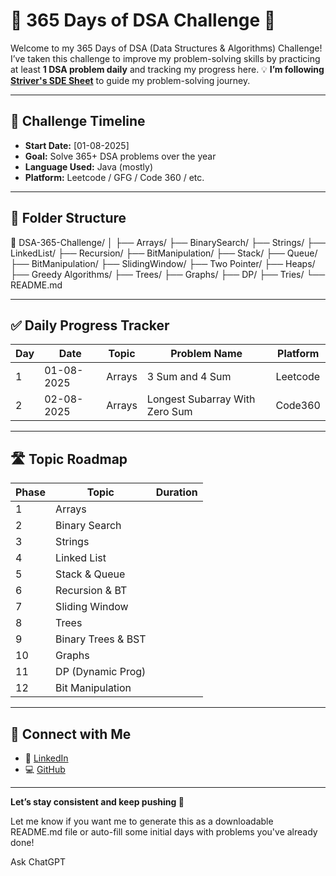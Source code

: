 # 🧠 365 Days of DSA Challenge 🚀

Welcome to my 365 Days of DSA (Data Structures & Algorithms) Challenge!  
I’ve taken this challenge to improve my problem-solving skills by practicing at least **1 DSA problem daily** and tracking my progress here.
💡 **I’m following [Striver's SDE Sheet](https://takeuforward.org/strivers-a2z-dsa-course/strivers-a2z-dsa-course-sheet-2/)** to guide my problem-solving journey.


---

## 📅 Challenge Timeline

- **Start Date:** [01-08-2025]
- **Goal:** Solve 365+ DSA problems over the year
- **Language Used:** Java (mostly)
- **Platform:** Leetcode / GFG / Code 360 / etc.

---

## 📂 Folder Structure

📁 DSA-365-Challenge/
│
├── Arrays/
├── BinarySearch/
├── Strings/
├── LinkedList/
├── Recursion/
├── BitManipulation/
├── Stack/
├── Queue/
├── BitManipulation/
├── SlidingWindow/
├── Two Pointer/
├── Heaps/
├── Greedy Algorithms/
├── Trees/
├── Graphs/
├── DP/
├── Tries/
└── README.md



---

## ✅ Daily Progress Tracker

| Day | Date       | Topic         | Problem Name                          | Platform |
|-----|------------|---------------|-------------------------------------- |----------|
| 1   | 01-08-2025 | Arrays        | 3 Sum and 4 Sum                       | Leetcode |
| 2   | 02-08-2025 | Arrays        | Longest Subarray With Zero Sum        | Code360  |




---

## 🛣️ Topic Roadmap

| Phase | Topic             | Duration     |
|-------|-------------------|--------------|
| 1     | Arrays            |        
| 2     | Binary Search     |     
| 3     | Strings           |       
| 4     | Linked List       |      
| 5     | Stack & Queue     |      
| 6     | Recursion & BT    |        
| 7     | Sliding Window    |
| 8     | Trees             | 
| 9     | Binary Trees & BST| 
| 10    | Graphs            | 
| 11    | DP (Dynamic Prog) |
| 12    | Bit Manipulation  |

---

## 🔗 Connect with Me

- 💼 [LinkedIn](https://linkedin.com/in/iswaryaa28)
- 💻 [GitHub](https://github.com/iswarya-7)


---

**Let’s stay consistent and keep pushing 🚀**

Let me know if you want me to generate this as a downloadable README.md file or auto-fill some initial days with problems you've already done!








Ask ChatGPT

